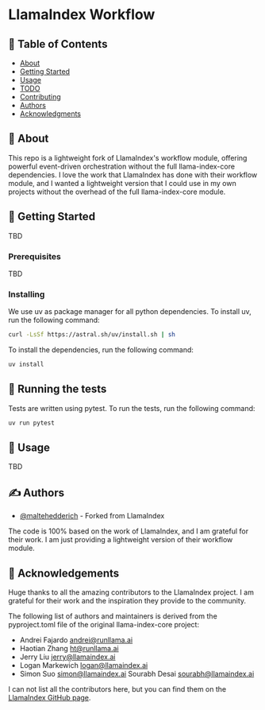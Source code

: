 # LlamaIndex Workflow

## 📝 Table of Contents

- [About](#about)
- [Getting Started](#getting_started)
- [Usage](#usage)
- [TODO](../TODO.md)
- [Contributing](../CONTRIBUTING.md)
- [Authors](#authors)
- [Acknowledgments](#acknowledgement)

## 🧐 About <a name = "about"></a>

This repo is a lightweight fork of LlamaIndex's workflow module, offering powerful event-driven orchestration without the full llama-index-core dependencies. I love the work that LlamaIndex has done with their workflow module, and I wanted a lightweight version that I could use in my own projects without the overhead of the full llama-index-core module.

## 🏁 Getting Started <a name = "getting_started"></a>

TBD

### Prerequisites

TBD

### Installing

We use uv as package manager for all python dependencies. To install uv, run the following command:

```bash
curl -LsSf https://astral.sh/uv/install.sh | sh
```

To install the dependencies, run the following command:

```bash
uv install
```

## 🔧 Running the tests <a name = "tests"></a>

Tests are written using pytest. To run the tests, run the following command:

```bash
uv run pytest
```

## 🎈 Usage <a name="usage"></a>

TBD

## ✍️ Authors <a name = "authors"></a>

- [@maltehedderich](https://github.com/maltehedderich) - Forked from LlamaIndex

The code is 100% based on the work of LlamaIndex, and I am grateful for their work. I am just providing a lightweight version of their workflow module.

## 🎉 Acknowledgements <a name = "acknowledgement"></a>

Huge thanks to all the amazing contributors to the LlamaIndex project. I am grateful for their work and the inspiration they provide to the community.

The following list of authors and maintainers is derived from the pyproject.toml file of the original llama-index-core project:

- Andrei Fajardo <andrei@runllama.ai>
- Haotian Zhang <ht@runllama.ai>
- Jerry Liu <jerry@llamaindex.ai>
- Logan Markewich <logan@llamaindex.ai>
- Simon Suo <simon@llamaindex.ai>
  Sourabh Desai <sourabh@llamaindex.ai>

I can not list all the contributors here, but you can find them on the [LlamaIndex GitHub page](https://github.com/run-llama/llama_index).

